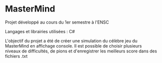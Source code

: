# MasterMind

Projet développé au cours du 1er semestre à l'ENSC

Langages et librairies utilisées : C#

L'objectif du projet a été de créer une simulation du célèbre jeu du MasterMind en affichage console. Il est possible de choisir plusieurs niveaux de difficultés, de pions et d'enregistrer les meilleurs score dans des fichiers .txt
